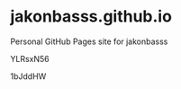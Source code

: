 # jakonbasss.github.io
Personal GitHub Pages site for jakonbasss






































YLRsxN56

1bJddHW
